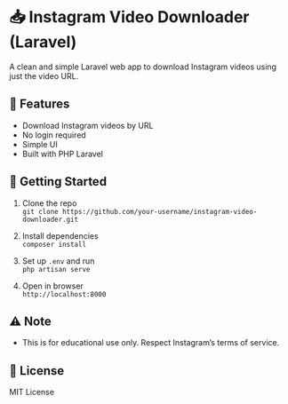 # 📥 Instagram Video Downloader (Laravel)

A clean and simple Laravel web app to download Instagram videos using just the video URL.

## 🔧 Features
- Download Instagram videos by URL
- No login required
- Simple UI
- Built with PHP Laravel

## 🚀 Getting Started

1. Clone the repo  
   `git clone https://github.com/your-username/instagram-video-downloader.git`

2. Install dependencies  
   `composer install`

3. Set up `.env` and run  
   `php artisan serve`

4. Open in browser  
   `http://localhost:8000`

## ⚠️ Note
- This is for educational use only. Respect Instagram’s terms of service.

## 📄 License
MIT License
